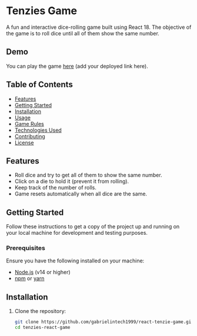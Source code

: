 # Tenzies Game

A fun and interactive dice-rolling game built using React 18. The objective of the game is to roll dice until all of them show the same number.

## Demo

You can play the game [here](#) (add your deployed link here).

## Table of Contents

- [Features](#features)
- [Getting Started](#getting-started)
- [Installation](#installation)
- [Usage](#usage)
- [Game Rules](#game-rules)
- [Technologies Used](#technologies-used)
- [Contributing](#contributing)
- [License](#license)

## Features

- Roll dice and try to get all of them to show the same number.
- Click on a die to hold it (prevent it from rolling).
- Keep track of the number of rolls.
- Game resets automatically when all dice are the same.

## Getting Started

Follow these instructions to get a copy of the project up and running on your local machine for development and testing purposes.

### Prerequisites

Ensure you have the following installed on your machine:

- [Node.js](https://nodejs.org/) (v14 or higher)
- [npm](https://www.npmjs.com/) or [yarn](https://yarnpkg.com/)

## Installation

1. Clone the repository:

   ```bash
   git clone https://github.com/gabrielintech1999/react-tenzie-game.git
   cd tenzies-react-game
